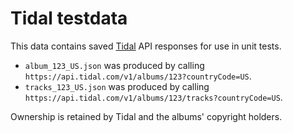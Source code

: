 # Tidal testdata

This data contains saved [Tidal] API responses for use in unit tests.

*   `album_123_US.json` was produced by calling
    `https://api.tidal.com/v1/albums/123?countryCode=US`.
*   `tracks_123_US.json` was produced by calling
    `https://api.tidal.com/v1/albums/123/tracks?countryCode=US`.

Ownership is retained by Tidal and the albums' copyright holders.

[Tidal]: https://tidal.com/
